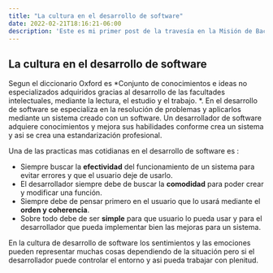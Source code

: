 ```yaml
---
title: "La cultura en el desarrollo de software"
date: 2022-02-21T18:16:21-06:00
description: 'Este es mi primer post de la travesía en la Misión de Backend con Node JS de Launch X.'
---
```


## La cultura en el desarrollo de software

Segun el diccionario Oxford es *Conjunto de conocimientos e ideas no especializados adquiridos gracias al desarrollo de las facultades intelectuales, mediante la lectura, el estudio y el trabajo.
*. En el desarrollo de software se especializa en la resolución de problemas y aplicarlos mediante un sistema creado con un software. Un desarrollador de software adquiere conocimientos y mejora sus habilidades conforme crea un sistema y asi se crea una estandarización profesional. 

Una de las practicas mas cotidianas en el desarrollo de software es :

- Siempre buscar la **efectividad** del funcionamiento de un sistema para evitar errores y que el usuario deje de usarlo. 
- El desarrollador siempre debe de buscar la **comodidad** para poder crear y modificar una función. 
- Siempre debe de pensar primero en el usuario que lo usará mediante el **orden y coherencia**. 
- Sobre todo debe de ser **simple** para que usuario lo pueda usar y para el desarrollador que pueda implementar bien las mejoras para un sistema. 

En la cultura de desarrollo de software los sentimientos y las emociones pueden representar muchas cosas dependiendo de la situación pero si el desarrollador puede controlar el entorno y asi pueda trabajar con plenitud.
